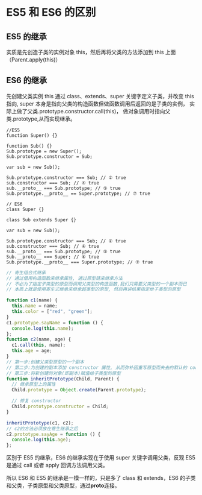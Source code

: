 # ES5 和 ES6 的区别

## ES5 的继承

实质是先创造子类的实例对象 this，然后再将父类的方法添加到 this 上面（Parent.apply(this)）

## ES6 的继承

先创建父类实例 this 通过 class、extends、super 关键字定义子类，并改变 this 指向,
super 本身是指向父类的构造函数但做函数调用后返回的是子类的实例，
实际上做了父类.prototype.constructor.call(this)，
做对象调用时指向父类.prototype,从而实现继承。

```JS
//ES5
function Super() {}

function Sub() {}
Sub.prototype = new Super();
Sub.prototype.constructor = Sub;

var sub = new Sub();

Sub.prototype.constructor === Sub; // ② true
sub.constructor === Sub; // ④ true
sub.__proto__ === Sub.prototype; // ⑤ true
Sub.prototype.__proto__ == Super.prototype; // ⑦ true

```

```JS
// ES6
class Super {}

class Sub extends Super {}

var sub = new Sub();

Sub.prototype.constructor === Sub; // ② true
sub.constructor === Sub; // ④ true
sub.__proto__ === Sub.prototype; // ⑤ true
Sub.__proto__ === Super; // ⑥ true
Sub.prototype.__proto__ === Super.prototype; // ⑦ true
```

```js
// 寄生组合式继承
// 通过借用构造函数来继承属性, 通过原型链来继承方法
// 不必为了指定子类型的原型而调用父类型的构造函数,我们只需要父类型的一个副本而已
// 本质上就是使用寄生式继承来继承超类型的原型, 然后再讲结果指定给子类型的原型

function c1(name) {
  this.name = name;
  this.color = ["red", "green"];
}
c1.prototype.sayName = function () {
  console.log(this.name);
};
function c2(name, age) {
  c1.call(this, name);
  this.age = age;
}
// 第一步:创建父类型原型的一个副本
// 第二步:为创建的副本添加 constructor 属性, 从而弥补因重写原型而失去的默认的 constructor 属性
// 第三步:将新创建的对象(即副本)赋值给子类型的原型
function inheritPrototype(Child, Parent) {
  // 继承原型上的属性
  Child.prototype = Object.create(Parent.prototype);

  // 修复 constructor
  Child.prototype.constructor = Child;
}

inheritPrototype(c1, c2);
// c2的方法必须放在寄生继承之后
c2.prototype.sayAge = function () {
  console.log(this.age);
};
```

区别于 ES5 的继承，ES6 的继承实现在于使用 super 关键字调用父类，反观 ES5 是通过 call 或者 apply 回调方法调用父类。

所以 ES6 和 ES5 的继承是一模一样的，只是多了 class 和 extends，ES6 的子类和父类，子类原型和父类原型，通过**proto**连接。
